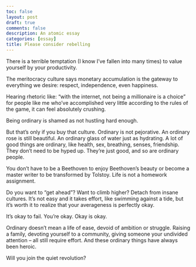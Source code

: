 ```yaml
---
toc: false
layout: post
draft: true
comments: false
description: An atomic essay
categories: [essay]
title: Please consider rebelling
---
```



There is a terrible temptation (I know I’ve fallen into many times) to value yourself by your productivity.

The meritocracy culture says monetary accumulation is the gateway to everything we desire: respect, independence, even happiness.

Hearing rhetoric like: “with the internet, not being a millionaire is a choice” for people like me who’ve accomplished very little according to the rules of the game, it can feel absolutely crushing.

Being ordinary is shamed as not hustling hard enough.

But that’s only if you buy that culture. Ordinary is not pejorative. An ordinary rose is still beautiful. An ordinary glass of water just as hydrating. A lot of good things are ordinary, like health, sex, breathing, senses, friendship. They don’t need to be hyped up. They’re just good, and so are ordinary people.

You don’t have to be a Beethoven to enjoy Beethoven’s beauty or become a master writer to be transformed by Tolstoy. Life is not a homework assignment.

Do you want to “get ahead”? Want to climb higher? Detach from insane cultures. It’s not easy and it takes effort, like swimming against a tide, but it’s worth it to realize that your averageness is perfectly okay.

It’s okay to fail. You’re okay. Okay is okay.

Ordinary doesn’t mean a life of ease, devoid of ambition or struggle. Raising a family, devoting yourself to a community, giving someone your undivided attention – all still require effort. And these ordinary things have always been heroic.

Will you join the quiet revolution?
